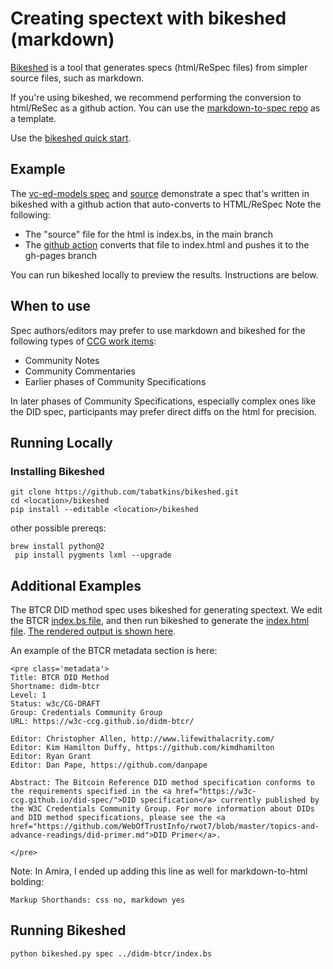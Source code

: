 # Creating spectext with bikeshed (markdown)

[Bikeshed](https://github.com/tabatkins/bikeshed) is a tool that generates specs (html/ReSpec files) from simpler source files, such as markdown.

If you're using bikeshed, we recommend performing the conversion to html/ReSec as a github action. You can use the [markdown-to-spec repo](https://github.com/w3c-ccg/markdown-to-spec) as a template.

Use the [bikeshed quick start](https://github.com/tabatkins/bikeshed/blob/master/docs/quick-start.md).

## Example

The [vc-ed-models spec](https://w3c-ccg.github.io/vc-ed-models/) and [source](https://github.com/w3c-ccg/vc-ed-models) demonstrate a spec that's written in bikeshed with a github action that auto-converts to HTML/ReSpec Note the following:
- The "source" file for the html is index.bs, in the main branch
- The [github action](https://github.com/w3c-ccg/vc-ed-models/blob/main/.github/workflows/publish.yml) converts that file to index.html and pushes it to the gh-pages branch

You can run bikeshed locally to preview the results. Instructions are below.

## When to use

Spec authors/editors may prefer to use markdown and bikeshed for the following types of [CCG work items](https://docs.google.com/document/d/1vj811aUbs8GwZUNo-LIFBHafsz4rZTSnRtPv7RQaqNc):

- Community Notes
- Community Commentaries
- Earlier phases of Community Specifications

In later phases of Community Specifications, especially complex ones like the DID spec, participants may prefer direct diffs on the html for precision. 

## Running Locally

### Installing Bikeshed
```
git clone https://github.com/tabatkins/bikeshed.git
cd <location>/bikeshed
pip install --editable <location>/bikeshed
```

other possible prereqs:
```
brew install python@2
 pip install pygments lxml --upgrade
```

## Additional Examples

The BTCR DID method spec uses bikeshed for generating spectext. We edit the BTCR [index.bs file](https://github.com/w3c-ccg/didm-btcr/blob/gh-pages/index.bs), and then run bikeshed to generate the [index.html file](https://github.com/w3c-ccg/didm-btcr/blob/gh-pages/index.html). [The rendered output is shown here](https://w3c-ccg.github.io/didm-btcr/).

An example of the BTCR metadata section is here:

```
<pre class='metadata'>
Title: BTCR DID Method
Shortname: didm-btcr
Level: 1
Status: w3c/CG-DRAFT
Group: Credentials Community Group
URL: https://w3c-ccg.github.io/didm-btcr/

Editor: Christopher Allen, http://www.lifewithalacrity.com/
Editor: Kim Hamilton Duffy, https://github.com/kimdhamilton
Editor: Ryan Grant
Editor: Dan Pape, https://github.com/danpape

Abstract: The Bitcoin Reference DID method specification conforms to the requirements specified in the <a href="https://w3c-ccg.github.io/did-spec/">DID specification</a> currently published by the W3C Credentials Community Group. For more information about DIDs and DID method specifications, please see the <a href="https://github.com/WebOfTrustInfo/rwot7/blob/master/topics-and-advance-readings/did-primer.md">DID Primer</a>.

</pre>

```

Note: In Amira, I ended up adding this line as well for markdown-to-html bolding:

```
Markup Shorthands: css no, markdown yes
```


## Running Bikeshed

```
python bikeshed.py spec ../didm-btcr/index.bs
```
